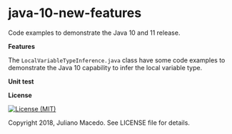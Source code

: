 # java-10-new-features
Code examples to demonstrate the Java 10 and 11 release.

**Features**

The <code>LocalVariableTypeInference.java</code> class have some code examples to demonstrate 
the Java 10 capability to infer the local variable type.


**Unit test**



**License**

[![License (MIT)](https://img.shields.io/badge/license-MIT-brightgreen.svg?style=flat-square)](http://opensource.org/licenses/MIT)

Copyright 2018, Juliano Macedo.
See LICENSE file for details.
